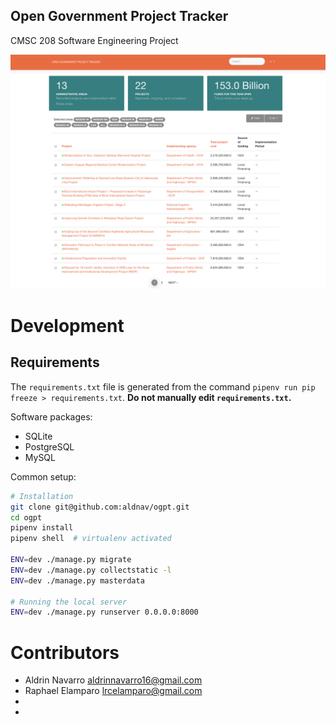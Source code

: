 Open Government Project Tracker
---

CMSC 208 Software Engineering Project

![alt text](screen.png "Open Government Project Tracker")


# Development

## Requirements

The `requirements.txt` file is generated from the command
`pipenv run pip freeze > requirements.txt`. **Do not manually edit `requirements.txt`.**

Software packages:
- SQLite
- PostgreSQL
- MySQL

Common setup:

```sh
# Installation
git clone git@github.com:aldnav/ogpt.git
cd ogpt
pipenv install
pipenv shell  # virtualenv activated

ENV=dev ./manage.py migrate
ENV=dev ./manage.py collectstatic -l
ENV=dev ./manage.py masterdata

# Running the local server
ENV=dev ./manage.py runserver 0.0.0.0:8000
```

# Contributors

- Aldrin Navarro <aldrinnavarro16@gmail.com>
- Raphael Elamparo <lrcelamparo@gmail.com>
-
-

